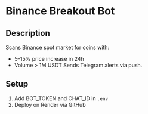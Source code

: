 # Binance Breakout Bot

## Description
Scans Binance spot market for coins with:
- 5–15% price increase in 24h
- Volume > 1M USDT
Sends Telegram alerts via push.

## Setup
1. Add BOT_TOKEN and CHAT_ID in `.env`
2. Deploy on Render via GitHub

